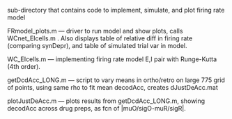 sub-directory that contains code to implement, simulate, and plot firing rate model

FRmodel_plots.m — driver to run model and show plots, calls WCnet_EIcells.m . Also displays table of relative diff in firing rate (comparing synDepr), and table of simulated trial var in model. 

WC_EIcells.m — implementing firing rate model E,I pair with Runge-Kutta (4th order). 

getDcdAcc_LONG.m — script to vary means in ortho/retro on large 775 grid of points, using same rho to fit mean decodAcc, creates dJustDeAcc.mat

plotJustDeAcc.m —  plots results from getDcdAcc_LONG.m, showing decodAcc across drug preps, as fcn of |muO/sigO-muR/sigR|.  
